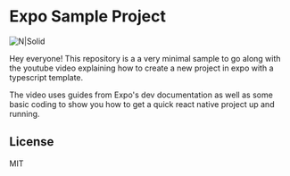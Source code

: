 # Expo Sample Project

![N|Solid](https://lh3.googleusercontent.com/a-/AOh14GglnMoBPixoeH-IwaCWx7SpehtvYTPowns21fVO=s200-k-no-rp-mo)

Hey everyone! This repository is a a very minimal sample to go along with the youtube video explaining how to create a new project in expo with a typescript template.

The video uses guides from Expo's dev documentation as well as some basic coding to show you how to get a quick react native project up and running.

License
----
MIT
